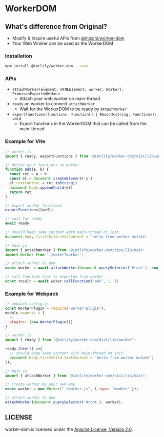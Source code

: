 # WorkerDOM

## What's difference from Original?

- Modify & Inspire useful APIs from [@mizchi/worker-dom](https://github.com/mizchi/worker-dom)
- Your Web Wroker can be used as the WorkerDOM

### Installation

```sh
npm install @intlify/worker-dom --save
```

### APIs
- `attachWorker(element: HTMLElement, worker: Worker): Promise<ExportedWoker>`
  - Attach your web worker on main-thread
- `ready` on worker to connect `attachWorker`
  - Wait for the WorkerDOM to be ready by `attachWorker`
- `exportFunctions(functions: Function[] | Record<string, Function>): void`
  - Export functions in the WorkerDOM that can be called from the main-thread

### Example for Vite

```js
// worker.js
import { ready, exportFunctions } from '@intlify/worker-dom/dist/lib/worker'

// define your functions on worker
function add(a, b) {
  const ret = a + b
  const el = document.createElement('p')
  el.textContent = ret.toString()
  document.body.appendChild(el)
  return ret
}

// export worker functions
exportFunctions([add])

// wait for ready
await ready

// should keep same content with main-thread on init.
document.body.firstChild.textContent = 'hello from worker mutate'
```

```js
// main.js
import { attachWorker } from '@intlify/worker-dom/dist/lib/main'
import Worker from './woker?worker';

// attach worker to dom
const worker = await attachWorker(document.querySelector('#root'), new Worker())

// call function that is exported from worker
const result = await woker.callFunction('add', 1, 1)
```


### Example for Webpack

```js
// webpack.config.js
const WorkerPlugin = require("worker-plugin");
module.exports = {
  // ...
  plugins: [new WorkerPlugin()]
}
```

```js
// worker.js
import { ready } from "@intlify/worker-dom/dist/lib/worker";

ready.then(() =>{ 
  // should keep same content with main-thread on init.
  document.body.firstChild.textContent = 'hello from worker mutate';
});
```

```js
// main.js
import { attachWorker } from "@intlify/worker-dom/dist/lib/main";

// Create worker by your own way
const worker = new Worker("./worker.js", { type: "module" });

// attach worker to dom
attachWorker(document.querySelector('#root'), worker);
```

## LICENSE

worker-dom is licensed under the [Apache License, Version 2.0](LICENSE).
